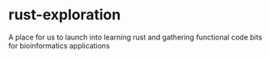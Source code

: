 # rust-exploration
A place for us to launch into learning rust and gathering functional code bits for bioinformatics applications
